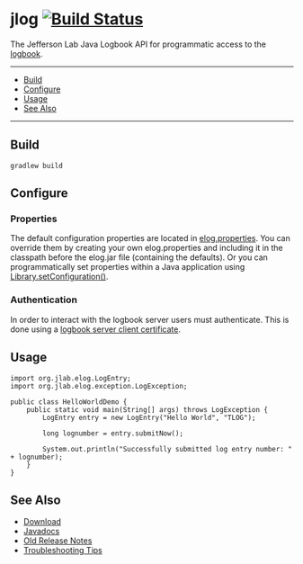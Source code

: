 # jlog [![Build Status](https://travis-ci.com/JeffersonLab/jlog.svg?branch=master)](https://travis-ci.com/JeffersonLab/jlog)
The Jefferson Lab Java Logbook API for programmatic access to the [logbook](https://logbooks.jlab.org/).

---
   - [Build](https://github.com/JeffersonLab/jlog#build)
   - [Configure](https://github.com/JeffersonLab/jlog#configure)
   - [Usage](https://github.com/JeffersonLab/jlog#usage)
   - [See Also](https://github.com/JeffersonLab/jlog#see-also)
---

## Build
```
gradlew build
```
## Configure

### Properties
The default configuration properties are located in [elog.properties](https://github.com/JeffersonLab/jlog/blob/master/src/main/resources/elog.properties).   You can override them by creating your own elog.properties and including it in the classpath before the elog.jar file (containing the defaults).   Or you can programmatically set properties within a Java application using [Library.setConfiguration()](https://github.com/JeffersonLab/jlog/blob/master/src/main/java/org/jlab/elog/Library.java#L58).

### Authentication
In order to interact with the logbook server users must authenticate.  This is done using a [logbook server client certificate](https://logbooks.jlab.org/content/api-authentication).

## Usage
```
import org.jlab.elog.LogEntry;
import org.jlab.elog.exception.LogException;

public class HelloWorldDemo {
    public static void main(String[] args) throws LogException {
        LogEntry entry = new LogEntry("Hello World", "TLOG");
        
        long lognumber = entry.submitNow();
        
        System.out.println("Successfully submitted log entry number: " + lognumber);
    }
}
```

## See Also
   - [Download](https://github.com/JeffersonLab/jlog/releases)
   - [Javadocs](https://jeffersonlab.github.io/jlog/)
   - [Old Release Notes](https://jeffersonlab.github.io/jlog/release-notes.html)
   - [Troubleshooting Tips](https://github.com/JeffersonLab/jlog/wiki/Troubleshooting)

